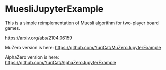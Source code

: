 # MuesliJupyterExample

This is a simple reimplementation of Muesli algorithm for two-player board games.

https://arxiv.org/abs/2104.06159


MuZero version is here: https://github.com/YuriCat/MuZeroJupyterExample

AlphaZero version is here: https://github.com/YuriCat/AlphaZeroJupyterExample
